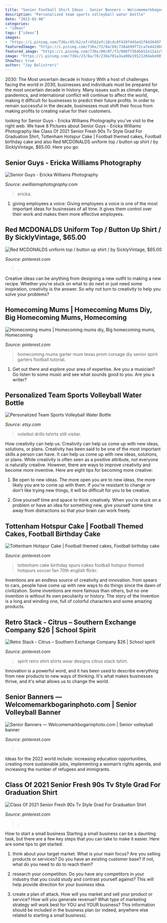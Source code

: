 ```yaml
---
title: "Senior Football Shirt Ideas - Senior Banners — Welcomemarkbogarinphoto.com"
description: "Personalized team sports volleyball water bottle"
date: "2023-02-06"
categories:
- "ideas"
tags: ["ideas"]
images:
- "https://i.pinimg.com/736x/45/62/af/4562afc18cdc0f419f445ed1f8436497.jpg"
featuredImage: "https://i.pinimg.com/736x/73/8a/b9/738ab99ff2ca7e4419b95045927e5652.jpg"
featured_image: "https://i.pinimg.com/736x/00/0f/f3/000ff364bb52e12a1c9aef858905e4b1--up-shirt-mcdonalds.jpg"
image: "https://i.pinimg.com/736x/23/8a/78/238a781a3aa90e19121204abe90750b8.jpg"
ShowToc: true
author: "Jay Balistreri"
---
```



2030: The Most uncertain decade in history
With a host of challenges facing the world in 2030, businesses and individuals must be prepared for the most uncertain decade in history. Many issues such as climate change, pandemics, and international conflict will continue to affect the world, making it difficult for businesses to predict their future profits. In order to remain successful in the decade, businesses must shift their focus from making profits to creating value for their customers.

	

		
looking for Senior Guys - Ericka Williams Photography you've visit to the right web. We have 8 Pictures about Senior Guys - Ericka Williams Photography like Class Of 2021 Senior Fresh 90s Tv Style Grad For Graduation Shirt, Tottenham Hotspur Cake | Football themed cakes, Football birthday cake and also Red MCDONALDS uniform top / button up shirt / by SicklyVintage, $65.00. Here you go:
		
    
## Senior Guys - Ericka Williams Photography

<img loading=lazy src="https://images-pw.pixieset.com/elementfield/18865702/20190626-DSC_6563-Edit-a7c038f4.jpg" onerror="this.onerror=null;this.src='https://tse3.mm.bing.net/th?id=OIP.G1P6fvRuFmi38wRG7diPWgHaLG&amp;pid=15.1';" alt="Senior Guys - Ericka Williams Photography">

_Source: ewilliamsphotography.com_

>ericka. 

	

1. giving employees a voice: Giving employees a voice is one of the most important ideas for businesses of all time. It gives them control over their work and makes them more effective employees.

    
## Red MCDONALDS Uniform Top / Button Up Shirt / By SicklyVintage, $65.00

<img loading=lazy src="https://i.pinimg.com/736x/00/0f/f3/000ff364bb52e12a1c9aef858905e4b1--up-shirt-mcdonalds.jpg" onerror="this.onerror=null;this.src='https://tse3.mm.bing.net/th?id=OIP.2bvJnbcq0TH5CGSxivWJKgDIEs&amp;pid=15.1';" alt="Red MCDONALDS uniform top / button up shirt / by SicklyVintage, $65.00">

_Source: pinterest.com_

>. 

	

Creative ideas can be anything from designing a new outfit to making a new recipe. Whether you're stuck on what to do next or just need some inspiration, creativity is the answer. So why not turn to creativity to help you solve your problems?

    
## Homecoming Mums | Homecoming Mums Diy, Big Homecoming Mums, Homecoming

<img loading=lazy src="https://i.pinimg.com/736x/45/62/af/4562afc18cdc0f419f445ed1f8436497.jpg" onerror="this.onerror=null;this.src='https://tse4.mm.bing.net/th?id=OIP.DSGWtj7lFbVkVPHhKdFg7AHaNL&amp;pid=15.1';" alt="Homecoming mums | Homecoming mums diy, Big homecoming mums, Homecoming">

_Source: pinterest.com_

>homecoming mums garter mum texas prom corsage diy senior spirit garters football tutorial. 

	

1. Get out there and explore your area of expertise. Are you a musician? Go listen to some music and see what sounds good to you. Are you a writer?

    
## Personalized Team Sports Volleyball Water Bottle

<img loading=lazy src="https://img1.etsystatic.com/001/0/6933944/il_570xN.367695697_3vio.jpg" onerror="this.onerror=null;this.src='https://tse2.mm.bing.net/th?id=OIP.HE-_SM1avXE8n1MiR2Tl5wHaJ4&amp;pid=15.1';" alt="Personalized Team Sports Volleyball Water Bottle">

_Source: etsy.com_

>voleibol drills tshirts still visitar. 

	

How creativity can help us: Creativity can help us come up with new ideas, solutions, or plans.
Creativity has been said to be one of the most important skills a person can have. It can help us come up with new ideas, solutions, or plans. While creativity is often seen as a positive attribute, not everyone is naturally creative. However, there are ways to improve creativity and become more inventive. Here are eight tips for becoming more creative: 
1. Be open to new ideas. The more open you are to new ideas, the more likely you are to come up with them. If you're resistant to change or don't like trying new things, it will be difficult for you to be creative.

2. Give yourself time and space to think creatively. When you're stuck on a problem or have an idea for something new, give yourself some time away from distractions so that your brain can work freely.

    
## Tottenham Hotspur Cake | Football Themed Cakes, Football Birthday Cake

<img loading=lazy src="https://i.pinimg.com/736x/23/8a/78/238a781a3aa90e19121204abe90750b8.jpg" onerror="this.onerror=null;this.src='https://tse2.mm.bing.net/th?id=OIP.1e6zy8jte_JFz89_P1z8hQHaJ3&amp;pid=15.1';" alt="Tottenham Hotspur Cake | Football themed cakes, Football birthday cake">

_Source: pinterest.com_

>tottenham cake birthday spurs cakes football hotspur themed hotspurs soccer fan 70th english flickr. 

	

Inventions are an endless source of creativity and innovation. from spears to cars, people have come up with new ways to do things since the dawn of civilization. Some inventions are more famous than others, but no one invention is without its own peculiarity or history. The story of the Invention is a long and winding one, full of colorful characters and some amazing products.

    
## Retro Stack - Citrus – Southern Exchange Company $26 | School Spirit

<img loading=lazy src="https://i.pinimg.com/736x/dd/15/5e/dd155e9b33e241089df1d2b074077ae1.jpg" onerror="this.onerror=null;this.src='https://tse3.mm.bing.net/th?id=OIP.o7XVlpT3P8RiUMMV6h3DXAHaG4&amp;pid=15.1';" alt="Retro Stack - Citrus – Southern Exchange Company $26 | School spirit">

_Source: pinterest.com_

>spirit retro shirt shirts wear designs citrus stack tshirt. 

	

Innovation is a powerful word, and it has been used to describe everything from new products to new ways of thinking. It's what makes businesses thrive, and it's what allows us to change the world.

    
## Senior Banners — Welcomemarkbogarinphoto.com | Senior Volleyball Banner

<img loading=lazy src="https://i.pinimg.com/736x/3c/03/24/3c0324bddf4532ddd7ff959e960ff531.jpg" onerror="this.onerror=null;this.src='https://tse4.mm.bing.net/th?id=OIP.pvu26vJJqRLtvQRz1RwRQQHaMV&amp;pid=15.1';" alt="Senior Banners — Welcomemarkbogarinphoto.com | Senior volleyball banner">

_Source: pinterest.com_

>. 

	

Ideas for the 2022 world include: increasing education opportunities, creating more sustainable jobs, implementing a woman’s rights agenda, and increasing the number of refugees and immigrants.

    
## Class Of 2021 Senior Fresh 90s Tv Style Grad For Graduation Shirt

<img loading=lazy src="https://i.pinimg.com/736x/73/8a/b9/738ab99ff2ca7e4419b95045927e5652.jpg" onerror="this.onerror=null;this.src='https://tse4.mm.bing.net/th?id=OIP.p8FTHslv1iKDPuHzRXfHewHaHa&amp;pid=15.1';" alt="Class Of 2021 Senior Fresh 90s Tv Style Grad For Graduation Shirt">

_Source: pinterest.com_

>. 

	

How to start a small business
Starting a small business can be a daunting task, but there are a few key steps that you can take to make it easier. Here are some tips to get started:
1. think about your target market. What is your main focus? Are you selling products or services? Do you have an existing customer base? If not, what do you need to do to reach them?

2. research your competition. Do you have any competitors in your industry that you could study and contrast yourself against? This will help provide direction for your business idea.

3. create a plan of attack. How will you market and sell your product or service? How will you generate revenue? What type of marketing strategy will work best for YOU and YOUR business? This information should be included in the business plan (or indeed, anywhere else related to starting a small business).

